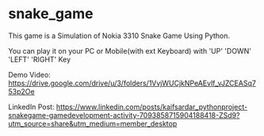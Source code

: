 # snake_game
This game is a Simulation of Nokia 3310 Snake Game Using Python.

You can play it on your PC or Mobile(with ext Keyboard) with 'UP' 'DOWN' 'LEFT' 'RIGHT' Key

Demo Video: https://drive.google.com/drive/u/3/folders/1VvjWUCjkNPeAEvlf_vJZCEASq753p2Oe

LinkedIn Post: https://www.linkedin.com/posts/kaifsardar_pythonproject-snakegame-gamedevelopment-activity-7093858715904188418-ZSd9?utm_source=share&utm_medium=member_desktop
